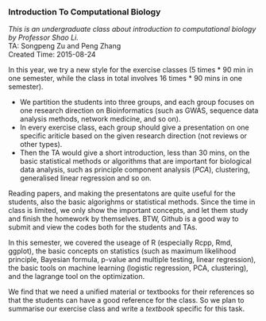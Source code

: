 ### Introduction To Computational Biology
_This is an undergraduate class about introduction to computational biology by Professor Shao Li._  
TA: Songpeng Zu and Peng Zhang  
Created Time: 2015-08-24

In this year, we try a new style for the exercise classes (5 times * 90 min in one semester, while the class in total involves 16 times * 90 mins in one semester). 
- We partition the students into three groups, and each group focuses on one research direction on Bioinformatics (such as GWAS, sequence data analysis methods, network medicine, and so on). 
- In every exercise class, each group should give a presentation on one specific ariticle based on the given research direction (not reviews or other types). 
- Then the TA would give a short introduction, less than 30 mins, on the basic statistical methods or algorithms that are important for biological data analysis, such as principle component analysis (*PCA*), clustering, generalised linear regression and so on.

Reading papers, and making the presentatons are quite useful for the students, also the basic algorighms or statistical methods. Since the time in class is limited, we only show the important concepts, and let them study and finish the homework by themselves. BTW, Github is a good way to submit and view the codes both for the students and TAs.   

In this semester, we covered the useage of R (especially Rcpp, Rmd, ggplot), the basic concepts on statistics (such as maximum likelihood principle, Bayesian formula,  p-value and multiple testing, linear regression), the basic tools on machine learning (logistic regression, PCA, clustering), and the lagrange tool on the optimization. 
  
We find that we need a unified material or textbooks for their references so that the students can have a good reference for the class. So we plan to summarise our exercise class and write a _textbook_ specific for this task. 
